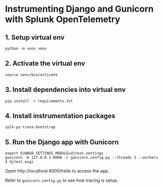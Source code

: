 # Instrumenting Django and Gunicorn with Splunk OpenTelemetry

## 1. Setup virtual env

```
python -m venv venv
```

## 2. Activate the virtual env

```
source venv/bin/activate
```

## 3. Install dependencies into virtual env

```
pip install -r requirements.txt
```

## 4. Install instrumentation packages

```
splk-py-trace-bootstrap
```

## 5. Run the Django app with Gunicorn

```
export DJANGO_SETTINGS_MODULE=djtest.settings
gunicorn -b 127.0.0.1:8000 -c gunicorn.config.py --threads 2 --workers 4 djtest.wsgi
```

Open http://localhost:8000/hello to access the app.


Refer to `gunicorn.config.py` to see how tracing is setup.




